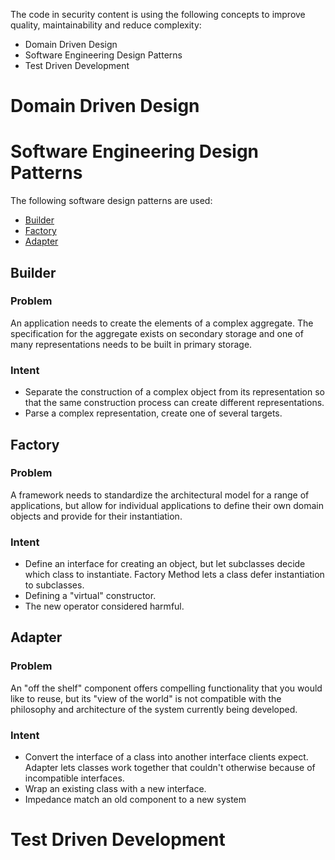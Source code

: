 The code in security content is using the following concepts to improve quality, maintainability and reduce complexity:
- Domain Driven Design
- Software Engineering Design Patterns
- Test Driven Development

# Domain Driven Design


# Software Engineering Design Patterns
The following software design patterns are used:
- [Builder](https://sourcemaking.com/design_patterns/builder)
- [Factory](https://sourcemaking.com/design_patterns/factory_method)
- [Adapter](https://sourcemaking.com/design_patterns/adapter)

## Builder

### Problem
An application needs to create the elements of a complex aggregate. The specification for the aggregate exists on secondary storage and one of many representations needs to be built in primary storage.

### Intent
- Separate the construction of a complex object from its representation so that the same construction process can create different representations.
- Parse a complex representation, create one of several targets.

## Factory

### Problem
A framework needs to standardize the architectural model for a range of applications, but allow for individual applications to define their own domain objects and provide for their instantiation.

### Intent
- Define an interface for creating an object, but let subclasses decide which class to instantiate. Factory Method lets a class defer instantiation to subclasses.
- Defining a "virtual" constructor.
- The new operator considered harmful.

## Adapter

### Problem
An "off the shelf" component offers compelling functionality that you would like to reuse, but its "view of the world" is not compatible with the philosophy and architecture of the system currently being developed.

### Intent
- Convert the interface of a class into another interface clients expect. Adapter lets classes work together that couldn't otherwise because of incompatible interfaces.
- Wrap an existing class with a new interface.
- Impedance match an old component to a new system

# Test Driven Development